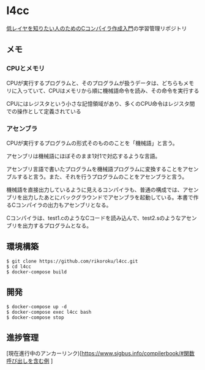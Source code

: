 # l4cc
[低レイヤを知りたい人のためのCコンパイラ作成入門](https://www.sigbus.info/compilerbook/)の学習管理リポジトリ

## メモ

### CPUとメモリ

CPUが実行するプログラムと、そのプログラムが扱うデータは、どちらもメモリに入っていて、CPUはメモリから順に機械語命令を読み、その命令を実行する

CPUにはレジスタという小さな記憶領域があり、多くのCPU命令はレジスタ間での操作として定義されている


### アセンブラ

CPUが実行するプログラムの形式そのもののことを「機械語」と言う。

アセンブリは機械語にほぼそのまま1対1で対応するような言語。

アセンブリ言語で書いたプログラムを機械語プログラムに変換することをアセンブルすると言う。また、それを行うプログラムのことをアセンブラと言う。

機械語を直接出力しているように見えるコンパイラも、普通の構成では、アセンブリを出力したあとにバックグラウンドでアセンブラを起動している。本書で作るCコンパイラの出力もアセンブリとなる。

Cコンパイラは、test1.cのようなCコードを読み込んで、test2.sのようなアセンブリを出力するプログラムとなる。

## 環境構築

```
$ git clone https://github.com/rikoroku/l4cc.git
$ cd l4cc
$ docker-compose build
```

## 開発

```
$ docker-compose up -d
$ docker-compose exec l4cc bash
$ docker-compose stop
```
## 進捗管理
[現在進行中のアンカーリンク)[https://www.sigbus.info/compilerbook/#関数呼び出しを含む例
]
